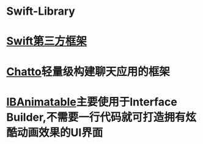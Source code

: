 # Swift-Library

# [Swift第三方框架](https://www.jianshu.com/p/56c916bbfad1)
# [Chatto](https://github.com/badoo/Chatto.git)轻量级构建聊天应用的框架
# [IBAnimatable](https://github.com/IBAnimatable/IBAnimatable.git)主要使用于Interface Builder,不需要一行代码就可打造拥有炫酷动画效果的UI界面
